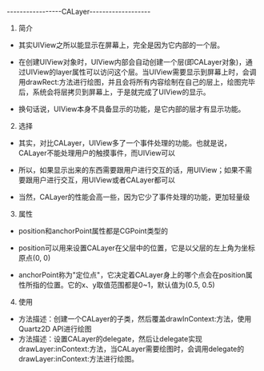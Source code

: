 -----------------CALayer-------------------

1. 简介

* 其实UIView之所以能显示在屏幕上，完全是因为它内部的一个层。

* 在创建UIView对象时，UIView内部会自动创建一个层(即CALayer对象)，通过UIView的layer属性可以访问这个层。当UIView需要显示到屏幕上时，会调用drawRect:方法进行绘图，并且会将所有内容绘制在自己的层上，绘图完毕后，系统会将层拷贝到屏幕上，于是就完成了UIView的显示。

* 换句话说，UIView本身不具备显示的功能，是它内部的层才有显示功能。

2. 选择

* 其实，对比CALayer，UIView多了一个事件处理的功能。也就是说，CALayer不能处理用户的触摸事件，而UIView可以

* 所以，如果显示出来的东西需要跟用户进行交互的话，用UIView；如果不需要跟用户进行交互，用UIView或者CALayer都可以

* 当然，CALayer的性能会高一些，因为它少了事件处理的功能，更加轻量级

3. 属性

* position和anchorPoint属性都是CGPoint类型的

* position可以用来设置CALayer在父层中的位置，它是以父层的左上角为坐标原点(0, 0)

* anchorPoint称为"定位点"，它决定着CALayer身上的哪个点会在position属性所指的位置。它的x、y取值范围都是0~1，默认值为(0.5, 0.5)

4. 使用
* 方法描述：创建一个CALayer的子类，然后覆盖drawInContext:方法，使用Quartz2D API进行绘图
* 方法描述：设置CALayer的delegate，然后让delegate实现drawLayer:inContext:方法，当CALayer需要绘图时，会调用delegate的drawLayer:inContext:方法进行绘图。